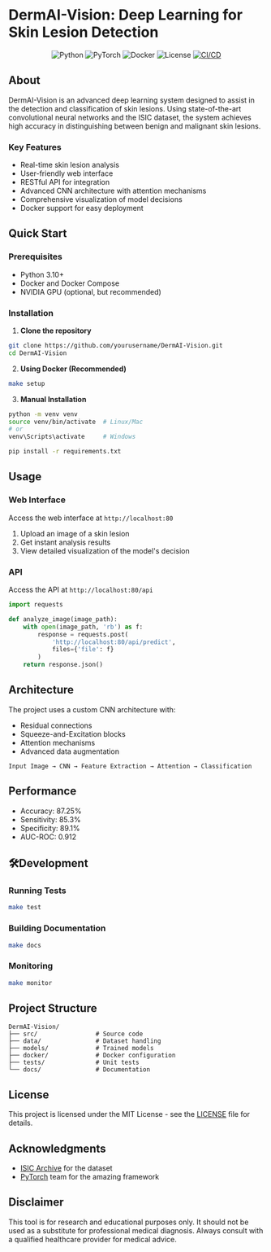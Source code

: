 
# DermAI-Vision: Deep Learning for Skin Lesion Detection

<div align="center">

![Python](https://img.shields.io/badge/Python-3.10-blue.svg)
![PyTorch](https://img.shields.io/badge/PyTorch-2.0-red.svg)
![Docker](https://img.shields.io/badge/Docker-20.10-blue.svg)
![License](https://img.shields.io/badge/license-MIT-green.svg)
[![CI/CD](https://github.com/rodrigoguedes09/DermAI-Vision/actions/workflows/ci-cd.yml/badge.svg)](https://github.com/yourusername/DermAI-Vision/actions)

</div>

## About

DermAI-Vision is an advanced deep learning system designed to assist in the detection and classification of skin lesions. Using state-of-the-art convolutional neural networks and the ISIC dataset, the system achieves high accuracy in distinguishing between benign and malignant skin lesions.

### Key Features

- Real-time skin lesion analysis
- User-friendly web interface
- RESTful API for integration
- Advanced CNN architecture with attention mechanisms
- Comprehensive visualization of model decisions
- Docker support for easy deployment

## Quick Start

### Prerequisites

- Python 3.10+
- Docker and Docker Compose
- NVIDIA GPU (optional, but recommended)

### Installation

1. **Clone the repository**
```bash
git clone https://github.com/yourusername/DermAI-Vision.git
cd DermAI-Vision
```

2. **Using Docker (Recommended)**
```bash
make setup
```

3. **Manual Installation**
```bash
python -m venv venv
source venv/bin/activate  # Linux/Mac
# or
venv\Scripts\activate     # Windows

pip install -r requirements.txt
```

## Usage

### Web Interface

Access the web interface at `http://localhost:80`

1. Upload an image of a skin lesion
2. Get instant analysis results
3. View detailed visualization of the model's decision

### API

Access the API at `http://localhost:80/api`

```python
import requests

def analyze_image(image_path):
    with open(image_path, 'rb') as f:
        response = requests.post(
            'http://localhost:80/api/predict',
            files={'file': f}
        )
    return response.json()
```

## Architecture

The project uses a custom CNN architecture with:
- Residual connections
- Squeeze-and-Excitation blocks
- Attention mechanisms
- Advanced data augmentation

```
Input Image → CNN → Feature Extraction → Attention → Classification
```

## Performance

- Accuracy: 87.25%
- Sensitivity: 85.3%
- Specificity: 89.1%
- AUC-ROC: 0.912

## 🛠Development

### Running Tests
```bash
make test
```

### Building Documentation
```bash
make docs
```

### Monitoring
```bash
make monitor
```

## Project Structure

```
DermAI-Vision/
├── src/                # Source code
├── data/               # Dataset handling
├── models/             # Trained models
├── docker/             # Docker configuration
├── tests/              # Unit tests
└── docs/               # Documentation
```

## License

This project is licensed under the MIT License - see the [LICENSE](LICENSE) file for details.

## Acknowledgments

- [ISIC Archive](https://www.isic-archive.com/) for the dataset
- [PyTorch](https://pytorch.org/) team for the amazing framework

## Disclaimer

This tool is for research and educational purposes only. It should not be used as a substitute for professional medical diagnosis. Always consult with a qualified healthcare provider for medical advice.
